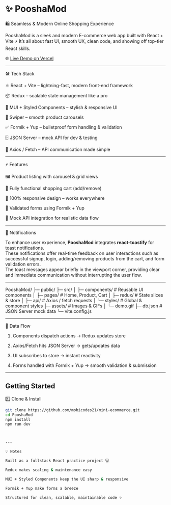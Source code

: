 # ✨ PooshaMod

🛍️ Seamless & Modern Online Shopping Experience

PooshaMod is a sleek and modern E-commerce web app built with React + Vite ⚡️
It’s all about fast UI, smooth UX, clean code, and showing off top-tier React skills.

🌐 [Live Demo on Vercel](https://mini-ecommerce-ikko.vercel.app/)

---

🛠 Tech Stack

⚛️ React + Vite – lightning-fast, modern front-end framework

📦 Redux – scalable state management like a pro

🎨 MUI + Styled Components – stylish & responsive UI

🎠 Swiper – smooth product carousels

✅ Formik + Yup – bulletproof form handling & validation

🗄 JSON Server – mock API for dev & testing

🔗 Axios / Fetch – API communication made simple



---

⚡️ Features

🖼 Product listing with carousel & grid views

🛒 Fully functional shopping cart (add/remove)

📱 100% responsive design – works everywhere

📝 Validated forms using Formik + Yup

🔌 Mock API integration for realistic data flow



---

🔔 Notifications

To enhance user experience, **PooshaMod** integrates **react-toastify** for toast notifications.  
These notifications offer real-time feedback on user interactions such as successful signup, login, adding/removing products from the cart, and form validation errors.  
The toast messages appear briefly in the viewport corner, providing clear and immediate communication without interrupting the user flow.

---

PooshaMod/
├─ public/
├─ src/
│  ├─ components/       # Reusable UI components
│  ├─ pages/            # Home, Product, Cart
│  ├─ redux/            # State slices & store
│  ├─ api/              # Axios / fetch requests
│  └─ styles/           # Global & component styles
├─ assets/               # Images & GIFs
│  └─ demo.gif
├─ db.json               # JSON Server mock data
└─ vite.config.js



---

🔄 Data Flow

1. Components dispatch actions → Redux updates store


2. Axios/Fetch hits JSON Server → gets/updates data


3. UI subscribes to store → instant reactivity


4. Forms handled with Formik + Yup → smooth validation & submission




---

## Getting Started

1️⃣ Clone & Install

```bash
git clone https://github.com/mobicodes21/mini-ecommerce.git
cd PooshaMod
npm install
npm run dev



---

💡 Notes

Built as a fullstack React practice project 💻

Redux makes scaling & maintenance easy

MUI + Styled Components keep the UI sharp & responsive

Formik + Yup make forms a breeze

Structured for clean, scalable, maintainable code ✨
